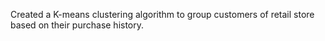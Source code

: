 Created a K-means clustering algorithm to group customers of retail store based on their purchase history.
